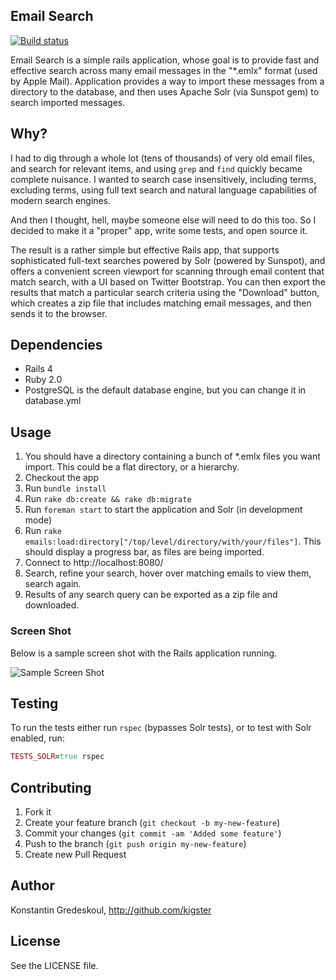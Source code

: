 ## Email Search 

[![Build status](https://secure.travis-ci.org/kigster/email-search.png)](http://travis-ci.org/kigster/email-search)

Email Search is a simple rails application, whose goal is to provide fast and effective search across many
email messages in the "*.emlx" format (used by Apple Mail).  Application provides a way to import these messages
from a directory to the database, and then uses Apache Solr (via Sunspot gem) to search imported messages.

## Why?

I had to dig through a whole lot (tens of thousands) of very old email files, and search for relevant items,
and using ```grep``` and ```find``` quickly became complete nuisance. I wanted to search case insensitively,
including terms, excluding terms, using full text search and natural language capabilities of modern search engines.

And then I thought, hell, maybe someone else will need to do this too.  So I decided to make it a "proper" app,
write some tests, and open source it.

The result is a rather simple but effective Rails app, that supports sophisticated full-text searches
powered by Solr (powered by Sunspot), and offers a convenient screen viewport for scanning through email
content that match search, with a UI based on Twitter Bootstrap.  You can then export the results that match
a particular search criteria using the "Download" button, which creates a zip file that includes matching email
messages, and then sends it to the browser.

## Dependencies

- Rails 4
- Ruby 2.0
- PostgreSQL is the default database engine, but you can change it in database.yml

## Usage

1. You should have a directory containing a bunch of *.emlx files you want import.  This could be a flat directory, or a hierarchy.
2. Checkout the app
3. Run ```bundle install```
4. Run ```rake db:create && rake db:migrate```
5. Run ```foreman start``` to start the application and Solr (in development mode)
6. Run ```rake emails:load:directory["/top/level/directory/with/your/files"]```.  This should display a progress bar, as files are being imported.
7. Connect to http://localhost:8080/
8. Search, refine your search, hover over matching emails to view them, search again.
9. Results of any search query can be exported as a zip file and downloaded.

### Screen Shot

Below is a sample screen shot with the Rails application running.

![Sample Screen Shot](https://raw.github.com/kigster/email-search/master/doc/email_search_ss.png "Email Search App opened")

## Testing

To run the tests either run ```rspec``` (bypasses Solr tests), or to test with Solr enabled, run:

```ruby
TESTS_SOLR=true rspec
```

## Contributing

1. Fork it
2. Create your feature branch (`git checkout -b my-new-feature`)
3. Commit your changes (`git commit -am 'Added some feature'`)
4. Push to the branch (`git push origin my-new-feature`)
5. Create new Pull Request

## Author

Konstantin Gredeskoul, http://github.com/kigster

## License

See the LICENSE file.

